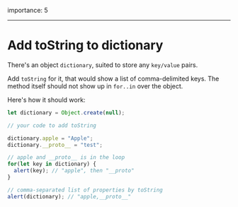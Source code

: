 importance: 5

---

# Add toString to dictionary

There's an object `dictionary`, suited to store any `key/value` pairs.

Add `toString` for it, that would show a list of comma-delimited keys. The method itself should not show up in `for..in` over the object.

Here's how it should work:

```js
let dictionary = Object.create(null);

// your code to add toString

dictionary.apple = "Apple";
dictionary.__proto__ = "test";

// apple and __proto__ is in the loop
for(let key in dictionary) {
  alert(key); // "apple", then "__proto"
}  

// comma-separated list of properties by toString
alert(dictionary); // "apple,__proto__"
```

